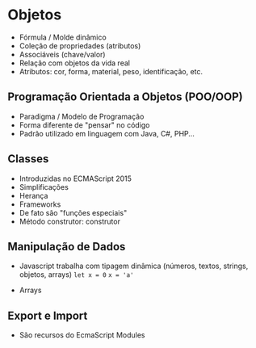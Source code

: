 # Objetos 

- Fórmula / Molde dinâmico
- Coleção de propriedades (atributos)
- Associáveis (chave/valor)
- Relação com objetos da vida real
- Atributos: cor, forma, material, peso, identificação, etc.


## Programação Orientada a Objetos (POO/OOP)

- Paradigma / Modelo de Programação
- Forma diferente de "pensar" no código
- Padrão utilizado em linguagem com Java, C#, PHP...

## Classes

- Introduzidas no ECMAScript 2015
- Simplificações
- Herança
- Frameworks
- De fato são "funções especiais"
- Método construtor: construtor

## Manipulação de Dados

- Javascript trabalha com tipagem dinâmica (números, textos, strings, objetos, arrays)
    `let x = 0`
    `x = 'a'`


- Arrays



## Export e Import

- São recursos do EcmaScript Modules